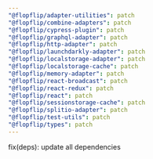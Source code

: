 ```yaml
---
"@flopflip/adapter-utilities": patch
"@flopflip/combine-adapters": patch
"@flopflip/cypress-plugin": patch
"@flopflip/graphql-adapter": patch
"@flopflip/http-adapter": patch
"@flopflip/launchdarkly-adapter": patch
"@flopflip/localstorage-adapter": patch
"@flopflip/localstorage-cache": patch
"@flopflip/memory-adapter": patch
"@flopflip/react-broadcast": patch
"@flopflip/react-redux": patch
"@flopflip/react": patch
"@flopflip/sessionstorage-cache": patch
"@flopflip/splitio-adapter": patch
"@flopflip/test-utils": patch
"@flopflip/types": patch
---
```


fix(deps): update all dependencies
